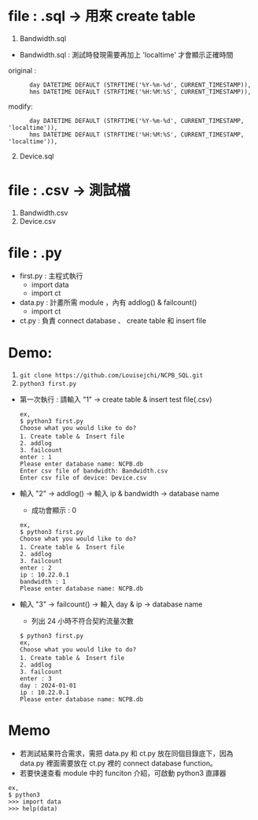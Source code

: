 # file : .sql -> 用來 create table
1. Bandwidth.sql
  *  Bandwidth.sql : 測試時發現需要再加上 'localtime' 才會顯示正確時間

  original :
  ```
        day DATETIME DEFAULT (STRFTIME('%Y-%m-%d', CURRENT_TIMESTAMP)),
        hms DATETIME DEFAULT (STRFTIME('%H:%M:%S', CURRENT_TIMESTAMP)),
  ```
  modify:
  ```
        day DATETIME DEFAULT (STRFTIME('%Y-%m-%d', CURRENT_TIMESTAMP, 'localtime')),
        hms DATETIME DEFAULT (STRFTIME('%H:%M:%S', CURRENT_TIMESTAMP, 'localtime')),
  ```
2. Device.sql

# file : .csv -> 測試檔
1. Bandwidth.csv
2. Device.csv

# file : .py 
* first.py : 主程式執行
  * import data
  * import ct   
* data.py : 計畫所需 module ，內有 addlog() & failcount()
  * import ct   
* ct.py : 負責 connect database 、 create table 和 insert file

# Demo:
1. `git clone https://github.com/Louisejchi/NCPB_SQL.git`
2. `python3 first.py`
  * 第一次執行 : 請輸入 "1" -> create table & insert test file(.csv)
    ```
    ex,
    $ python3 first.py
    Choose what you would like to do?
    1. Create table &　Insert file
    2. addlog
    3. failcount
    enter : 1
    Please enter database name: NCPB.db
    Enter csv file of bandwidth: Bandwidth.csv
    Enter csv file of device: Device.csv
    ```
    
  * 輸入 "2" -> addlog() -> 輸入 ip & bandwidth -> database name
    * 成功會顯示 : 0
    ```
    ex,
    $ python3 first.py
    Choose what you would like to do?
    1. Create table &　Insert file
    2. addlog
    3. failcount
    enter : 2
    ip : 10.22.0.1
    bandwidth : 1
    Please enter database name: NCPB.db
    ```
  * 輸入 "3" -> failcount() -> 輸入 day & ip -> database name
    * 列出 24 小時不符合契約流量次數
    ```
    $ python3 first.py
    ex,
    Choose what you would like to do?
    1. Create table &　Insert file
    2. addlog
    3. failcount
    enter : 3
    day : 2024-01-01
    ip : 10.22.0.1
    Please enter database name: NCPB.db
    ```
# Memo
* 若測試結果符合需求，需把 data.py 和 ct.py 放在同個目錄底下，因為 data.py 裡面需要放在 ct.py 裡的 connect database function。
* 若要快速查看 module 中的 funciton 介紹，可啟動 python3 直譯器
```
ex,
$ python3
>>> import data
>>> help(data)
```
 

